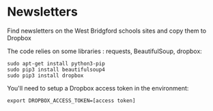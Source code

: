 Newsletters
===========

Find newsletters on the West Bridgford schools sites and copy them to Dropbox


The code relies on some libraries : requests, BeautifulSoup, dropbox:

    sudo apt-get install python3-pip
    sudo pip3 install beautifulsoup4
    sudo pip3 install dropbox

You'll need to setup a Dropbox access token in the environment:

    export DROPBOX_ACCESS_TOKEN=[access token]


